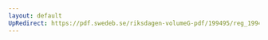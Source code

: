 ```yaml
---
layout: default
UpRedirect: https://pdf.swedeb.se/riksdagen-volumeG-pdf/199495/reg_199495/reg_199495_0478.pdf
---
```

